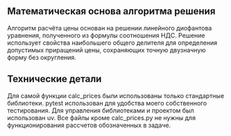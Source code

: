 ## Математическая основа алгоритма решения
Алгоритм расчёта цены основан на решении линейного диофантова уравнения, полученного из формулы соотношения НДС. Решение использует свойства наибольшего общего делителя для определения допустимых приращений цены, сохраняющих точную двузначную форму без округления.

## Технические детали
Для самой функции calc_prices были использованы только стандартные библиотеки.
pytest использован для удобства моего собственного тестирования.
Для управления библиотеками и проектом был использован uv. Все файлы кроме calc_prices.py не нужны для функционирования рассчетов обозначенных в задаче.
